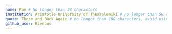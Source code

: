```yaml
---
name: Pan # No longer than 28 characters
institution: Aristotle University of Thessaloniki # no longer than 58 characters
quote: There and Back Again # no longer than 100 characters, avoid using quotes(") to guarantee the format remains the same.
github_user: Ezerous
---
```

